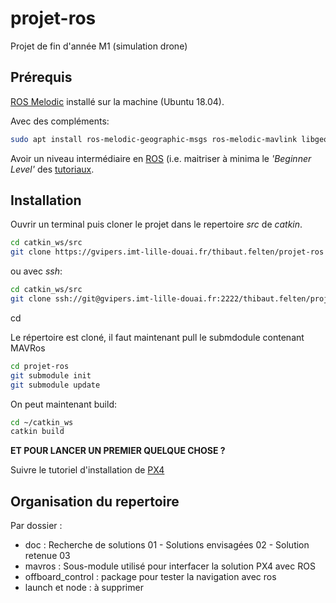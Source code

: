 # projet-ros

Projet de fin d'année M1 (simulation drone)

## Prérequis

[ROS Melodic](https://wiki.ros.org/melodic/Installation) installé sur la machine (Ubuntu 18.04).

Avec des compléments:
```bash
sudo apt install ros-melodic-geographic-msgs ros-melodic-mavlink libgeographic-dev geographiclib-tools geographiclib-doc
```

Avoir un niveau intermédiaire en [ROS](https://wiki.ros.org/) (i.e. maitriser à minima le *'Beginner Level'* des [tutoriaux](https://wiki.ros.org/ROS/Tutorials).

## Installation

Ouvrir un terminal puis cloner le projet dans le repertoire *src* de *catkin*.

```bash
cd catkin_ws/src
git clone https://gvipers.imt-lille-douai.fr/thibaut.felten/projet-ros
```

ou avec *ssh*:

```bash
cd catkin_ws/src
git clone ssh://git@gvipers.imt-lille-douai.fr:2222/thibaut.felten/projet-ros.git
```
cd 

Le répertoire est cloné, il faut maintenant pull le submdodule contenant MAVRos

```bash
cd projet-ros
git submodule init
git submodule update
```
    
On peut maintenant build:

```bash
cd ~/catkin_ws
catkin build
```
**ET POUR LANCER UN PREMIER QUELQUE CHOSE ?**

Suivre le tutoriel d'installation de [PX4](https://gvipers.imt-lille-douai.fr/thibaut.felten/projet-ros/blob/master/doc/03-tutorial-px4.md#tutoriels-suivis)

## Organisation du repertoire

Par dossier :

- doc : Recherche de solutions 01 - Solutions envisagées 02 - Solution retenue 03
- mavros : Sous-module utilisé pour interfacer la solution PX4 avec ROS
- offboard_control : package pour tester la navigation avec ros
- launch et node : à supprimer